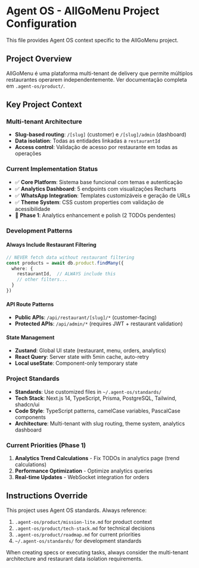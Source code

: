 # Agent OS - AllGoMenu Project Configuration

This file provides Agent OS context specific to the AllGoMenu project.

## Project Overview

AllGoMenu é uma plataforma multi-tenant de delivery que permite múltiplos restaurantes operarem independentemente. Ver documentação completa em `.agent-os/product/`.

## Key Project Context

### Multi-tenant Architecture
- **Slug-based routing**: `/[slug]` (customer) e `/[slug]/admin` (dashboard)
- **Data isolation**: Todas as entidades linkadas a `restaurantId`
- **Access control**: Validação de acesso por restaurante em todas as operações

### Current Implementation Status
- ✅ **Core Platform**: Sistema base funcional com temas e autenticação
- ✅ **Analytics Dashboard**: 5 endpoints com visualizações Recharts
- ✅ **WhatsApp Integration**: Templates customizáveis e geração de URLs
- ✅ **Theme System**: CSS custom properties com validação de acessibilidade
- 🔄 **Phase 1**: Analytics enhancement e polish (2 TODOs pendentes)

### Development Patterns

#### Always Include Restaurant Filtering
```typescript
// NEVER fetch data without restaurant filtering
const products = await db.product.findMany({
  where: { 
    restaurantId,  // ALWAYS include this
    // other filters...
  }
})
```

#### API Route Patterns
- **Public APIs**: `/api/restaurant/[slug]/*` (customer-facing)  
- **Protected APIs**: `/api/admin/*` (requires JWT + restaurant validation)

#### State Management
- **Zustand**: Global UI state (restaurant, menu, orders, analytics)
- **React Query**: Server state with 5min cache, auto-retry
- **Local useState**: Component-only temporary state

### Project Standards
- **Standards**: Use customized files in `~/.agent-os/standards/` 
- **Tech Stack**: Next.js 14, TypeScript, Prisma, PostgreSQL, Tailwind, shadcn/ui
- **Code Style**: TypeScript patterns, camelCase variables, PascalCase components
- **Architecture**: Multi-tenant with slug routing, theme system, analytics dashboard

### Current Priorities (Phase 1)
1. **Analytics Trend Calculations** - Fix TODOs in analytics page (trend calculations)
2. **Performance Optimization** - Optimize analytics queries
3. **Real-time Updates** - WebSocket integration for orders

## Instructions Override
This project uses Agent OS standards. Always reference:
1. `.agent-os/product/mission-lite.md` for product context
2. `.agent-os/product/tech-stack.md` for technical decisions  
3. `.agent-os/product/roadmap.md` for current priorities
4. `~/.agent-os/standards/` for development standards

When creating specs or executing tasks, always consider the multi-tenant architecture and restaurant data isolation requirements.